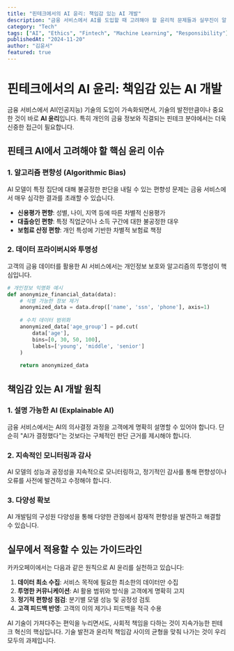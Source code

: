 ```yaml
---
title: "핀테크에서의 AI 윤리: 책임감 있는 AI 개발"
description: "금융 서비스에서 AI를 도입할 때 고려해야 할 윤리적 문제들과 실무진이 알아야 할 가이드라인을 살펴봅니다."
category: "Tech"
tags: ["AI", "Ethics", "Fintech", "Machine Learning", "Responsibility"]
publishedAt: "2024-11-20"
author: "김윤서"
featured: true
---
```


# 핀테크에서의 AI 윤리: 책임감 있는 AI 개발

금융 서비스에서 AI(인공지능) 기술의 도입이 가속화되면서, 기술의 발전만큼이나 중요한 것이 바로 **AI 윤리**입니다. 특히 개인의 금융 정보와 직결되는 핀테크 분야에서는 더욱 신중한 접근이 필요합니다.

## 핀테크 AI에서 고려해야 할 핵심 윤리 이슈

### 1. 알고리즘 편향성 (Algorithmic Bias)
AI 모델이 특정 집단에 대해 불공정한 판단을 내릴 수 있는 편향성 문제는 금융 서비스에서 매우 심각한 결과를 초래할 수 있습니다. 

- **신용평가 편향**: 성별, 나이, 지역 등에 따른 차별적 신용평가
- **대출승인 편향**: 특정 직업군이나 소득 구간에 대한 불공정한 대우
- **보험료 산정 편향**: 개인 특성에 기반한 차별적 보험료 책정

### 2. 데이터 프라이버시와 투명성
고객의 금융 데이터를 활용한 AI 서비스에서는 개인정보 보호와 알고리즘의 투명성이 핵심입니다.

```python
# 개인정보 익명화 예시
def anonymize_financial_data(data):
    # 식별 가능한 정보 제거
    anonymized_data = data.drop(['name', 'ssn', 'phone'], axis=1)
    
    # 수치 데이터 범위화
    anonymized_data['age_group'] = pd.cut(
        data['age'], 
        bins=[0, 30, 50, 100], 
        labels=['young', 'middle', 'senior']
    )
    
    return anonymized_data
```

## 책임감 있는 AI 개발 원칙

### 1. 설명 가능한 AI (Explainable AI)
금융 서비스에서는 AI의 의사결정 과정을 고객에게 명확히 설명할 수 있어야 합니다. 단순히 "AI가 결정했다"는 것보다는 구체적인 판단 근거를 제시해야 합니다.

### 2. 지속적인 모니터링과 감사
AI 모델의 성능과 공정성을 지속적으로 모니터링하고, 정기적인 감사를 통해 편향성이나 오류를 사전에 발견하고 수정해야 합니다.

### 3. 다양성 확보
AI 개발팀의 구성원 다양성을 통해 다양한 관점에서 잠재적 편향성을 발견하고 해결할 수 있습니다.

## 실무에서 적용할 수 있는 가이드라인

카카오페이에서는 다음과 같은 원칙으로 AI 윤리를 실천하고 있습니다:

1. **데이터 최소 수집**: 서비스 목적에 필요한 최소한의 데이터만 수집
2. **투명한 커뮤니케이션**: AI 활용 범위와 방식을 고객에게 명확히 고지
3. **정기적 편향성 점검**: 분기별 모델 성능 및 공정성 검토
4. **고객 피드백 반영**: 고객의 이의 제기나 피드백을 적극 수용

AI 기술이 가져다주는 편익을 누리면서도, 사회적 책임을 다하는 것이 지속가능한 핀테크 혁신의 핵심입니다. 기술 발전과 윤리적 책임감 사이의 균형을 맞춰 나가는 것이 우리 모두의 과제입니다.